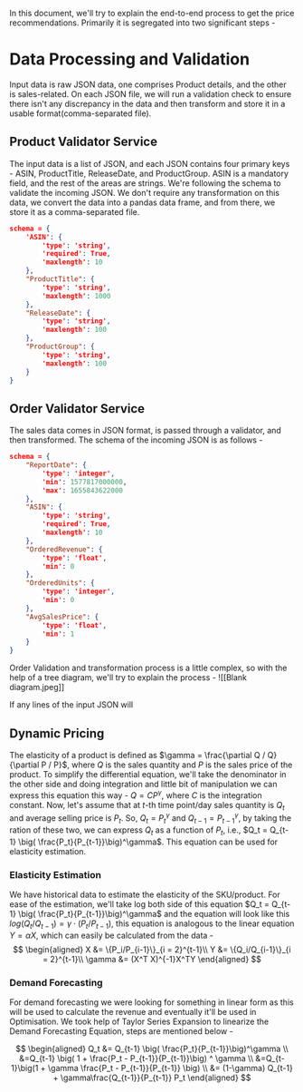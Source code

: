 In this document, we'll try to explain the end-to-end process to get the price recommendations. Primarily it is segregated into two significant steps - 
# Data Processing and Validation
Input data is raw JSON data, one comprises Product details, and the other is sales-related. On each JSON file, we will run a validation check to ensure there isn't any discrepancy in the data and then transform and store it in a usable format(comma-separated file).

## Product Validator Service
The input data is a list of JSON, and each JSON contains four primary keys - ASIN, ProductTitle, ReleaseDate, and ProductGroup. ASIN is a mandatory field, and the rest of the areas are strings. We're following the schema to validate the incoming JSON. We don't require any transformation on this data, we convert the data into a pandas data frame, and from there, we store it as a comma-separated file.
```JSON
schema = {  
    'ASIN': {  
        'type': 'string',  
        'required': True,  
        'maxlength': 10  
    },  
    "ProductTitle": {  
        'type': 'string',  
        'maxlength': 1000  
    },  
    "ReleaseDate": {  
        'type': 'string',  
        'maxlength': 100  
    },  
    "ProductGroup": {  
        'type': 'string',  
        'maxlength': 100  
    }  
}
```

## Order Validator Service
The sales data comes in JSON format, is passed through a validator, and then transformed. The schema of the incoming JSON is as follows - 
```JSON
schema = {  
    "ReportDate": {  
        'type': 'integer',  
        'min': 1577817000000,  
        'max': 1655843622000  
    },  
    "ASIN": {  
        'type': 'string',  
        'required': True,  
        'maxlength': 10  
    },  
    "OrderedRevenue": {  
        'type': 'float',  
        'min': 0  
    },  
    "OrderedUnits": {  
        'type': 'integer',  
        'min': 0  
    },  
    "AvgSalesPrice": {  
        'type': 'float',  
        'min': 1  
    }  
}
```

Order Validation and transformation process is a little complex, so with the help of a tree diagram, we'll try to explain the process - 
![[Blank diagram.jpeg]]


If any lines of the input JSON will

## Dynamic Pricing
The elasticity of a product is defined as $\gamma = \frac{\partial Q / Q}{\partial P / P}$, where $Q$ is the sales quantity and $P$ is the sales price of the product. To simplify the differential equation, we'll take the denominator in the other side and doing integration and little bit of manipulation we can express this equation this way - $Q=CP^\gamma$, where $C$ is the integration constant. Now, let's assume that at $t$-th time point/day sales quantity is $Q_t$ and average selling price is $P_t$. So, $Q_t =  P_t^\gamma$ and $Q_{t-1} =  P_{t-1}^\gamma$, by taking the ration of these two, we can express $Q_t$ as a function of $P_t$, i.e., $Q_t = Q_{t-1} \big( \frac{P_t}{P_{t-1}}\big)^\gamma$. This equation can be used for elasticity estimation.

### Elasticity Estimation
We have historical data to estimate the elasticity of the SKU/product. For ease of the estimation, we'll take log both side of this equation $Q_t = Q_{t-1} \big( \frac{P_t}{P_{t-1}}\big)^\gamma$ and the equation will look like this $log(Q_t/Q_{t-1}) = \gamma \cdot (P_t/P_{t-1})$, this equation is analogous to the linear equation $Y=α X$, which can easily be calculated from the data - 
$$
\begin{aligned}
X &= \{P_i/P_{i-1}\}_{i = 2}^{t-1}\\
Y &= \{Q_i/Q_{i-1}\}_{i = 2}^{t-1}\\
\gamma &= (X^T X)^{-1}X^TY
\end{aligned}
$$
### Demand Forecasting
For demand forecasting we were looking for something in linear form as this will be used to calculate the revenue and eventually it'll be used in Optimisation. We took help of Taylor Series Expansion to linearize the Demand Forecasting Equation, steps are mentioned below - 

$$
\begin{aligned}
Q_t &= Q_{t-1} \big( \frac{P_t}{P_{t-1}}\big)^\gamma \\
&=Q_{t-1} \big( 1 + \frac{P_t - P_{t-1}}{P_{t-1}}\big) ^ \gamma \\
&=Q_{t-1}\big(1 + \gamma \frac{P_t - P_{t-1}}{P_{t-1}} \big) \\
&= (1-\gamma) Q_{t-1} + \gamma\frac{Q_{t-1}}{P_{t-1}} P_t
\end{aligned}
$$

